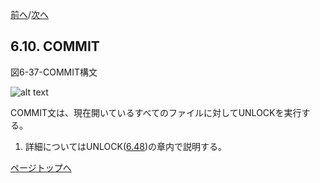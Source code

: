 <!--navi start-->
[前へ](6-9.md)/[次へ](6-11.md)
<!--navi end-->
## 6.10. COMMIT

図6-37-COMMIT構文

![alt text](Image/6-37-Commit.png)

COMMIT文は、現在開いているすべてのファイルに対してUNLOCKを実行する。

1. 詳細についてはUNLOCK([6.48](6-48.md))の章内で説明する。

[ページトップへ](6-10.md)
